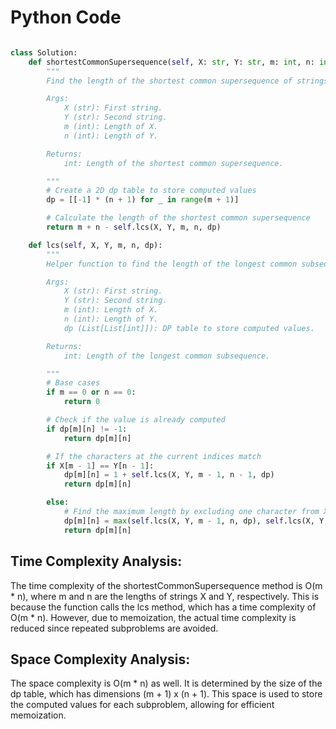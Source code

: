 # Python Code

```python 

class Solution:
    def shortestCommonSupersequence(self, X: str, Y: str, m: int, n: int) -> int:
        """
        Find the length of the shortest common supersequence of strings X and Y.

        Args:
            X (str): First string.
            Y (str): Second string.
            m (int): Length of X.
            n (int): Length of Y.

        Returns:
            int: Length of the shortest common supersequence.

        """
        # Create a 2D dp table to store computed values
        dp = [[-1] * (n + 1) for _ in range(m + 1)]

        # Calculate the length of the shortest common supersequence
        return m + n - self.lcs(X, Y, m, n, dp)

    def lcs(self, X, Y, m, n, dp):
        """
        Helper function to find the length of the longest common subsequence between X and Y.

        Args:
            X (str): First string.
            Y (str): Second string.
            m (int): Length of X.
            n (int): Length of Y.
            dp (List[List[int]]): DP table to store computed values.

        Returns:
            int: Length of the longest common subsequence.

        """
        # Base cases
        if m == 0 or n == 0:
            return 0

        # Check if the value is already computed
        if dp[m][n] != -1:
            return dp[m][n]

        # If the characters at the current indices match
        if X[m - 1] == Y[n - 1]:
            dp[m][n] = 1 + self.lcs(X, Y, m - 1, n - 1, dp)
            return dp[m][n]

        else:
            # Find the maximum length by excluding one character from X or Y
            dp[m][n] = max(self.lcs(X, Y, m - 1, n, dp), self.lcs(X, Y, m, n - 1, dp))
            return dp[m][n]


```

## Time Complexity Analysis:
The time complexity of the shortestCommonSupersequence method is O(m * n), where m and n are the lengths of strings X and Y, respectively. This is because the function calls the lcs method, which has a time complexity of O(m * n). However, due to memoization, the actual time complexity is reduced since repeated subproblems are avoided.

## Space Complexity Analysis:
The space complexity is O(m * n) as well. It is determined by the size of the dp table, which has dimensions (m + 1) x (n + 1). This space is used to store the computed values for each subproblem, allowing for efficient memoization.




